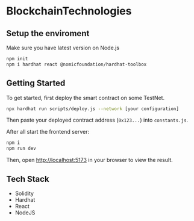 # BlockchainTechnologies

## Setup the enviroment

Make sure you have latest version on Node.js

```bash
npm init
npm i hardhat react @nomicfoundation/hardhat-toolbox
```


## Getting Started

To get started, first deploy the smart contract on some TestNet.

```bash
npx hardhat run scripts/deploy.js --network [your configuration]
```

Then paste your deployed contract address (`0x123...`) into `constants.js`. 

After all start the frontend server:

```bash
npm i
npm run dev
```

Then, open [http://localhost:5173](http://localhost:5173) in your browser to view the result.

## Tech Stack

- Solidity
- Hardhat
- React
- NodeJS




